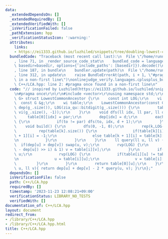 ```yaml
---
data:
  _extendedDependsOn: []
  _extendedRequiredBy: []
  _extendedVerifiedWith: []
  _isVerificationFailed: false
  _pathExtension: hpp
  _verificationStatusIcon: ':warning:'
  attributes:
    links:
    - https://ei1333.github.io/luzhiled/snippets/tree/doubling-lowest-common-ancestor.html)
  bundledCode: "Traceback (most recent call last):\n  File \"/home/runner/.local/lib/python3.10/site-packages/onlinejudge_verify/documentation/build.py\"\
    , line 71, in _render_source_code_stat\n    bundled_code = language.bundle(stat.path,\
    \ basedir=basedir, options={'include_paths': [basedir]}).decode()\n  File \"/home/runner/.local/lib/python3.10/site-packages/onlinejudge_verify/languages/cplusplus.py\"\
    , line 187, in bundle\n    bundler.update(path)\n  File \"/home/runner/.local/lib/python3.10/site-packages/onlinejudge_verify/languages/cplusplus_bundle.py\"\
    , line 312, in update\n    raise BundleErrorAt(path, i + 1, \"#pragma once found\
    \ in a non-first line\")\nonlinejudge_verify.languages.cplusplus_bundle.BundleErrorAt:\
    \ C++/LCA.hpp: line 2: #pragma once found in a non-first line\n"
  code: "// inspired by Luzhiled(https://ei1333.github.io/luzhiled/snippets/tree/doubling-lowest-common-ancestor.html)\r\
    \n#pragma once\r\n\r\n#include <vector>\r\nusing namespace std;\r\ntemplate <class\
    \ G> struct LowestCommonAncestor {\r\n    const int LOG;\r\n    vi dep;\r\n  \
    \  const G &g;\r\n    wi table;\r\n    LowestCommonAncestor(const G &g_) : g(g_),\
    \ dep(g_.size()), LOG(zia_qu::bitdigit(g_.size())) {\r\n        table.assign(LOG,\
    \ vi(g_.size(), -1));\r\n    }\r\n    void dfs(ll idx, ll par, ll d) {\r\n   \
    \     table[0][idx] = par;\r\n        dep[idx] = d;\r\n        each(to,g[idx])\
    \ {\r\n            if(to != par) dfs(to, idx, d + 1);\r\n        }\r\n    }\r\n\
    \    void build() {\r\n        dfs(0, -1, 0);\r\n        rep(k,LOG-1) {\r\n  \
    \          rep(table[k].size()) {\r\n                if(table[k][i] == -1) table[k\
    \ + 1][i] = -1;\r\n                else table[k + 1][i] = table[k][table[k][i]];\r\
    \n            }\r\n        }\r\n    }\r\n    ll query(ll u, ll v) {\r\n      \
    \  if(dep[u] > dep[v]) swap(u, v);\r\n        rvp(LOG) {\r\n            if(((dep[v]\
    \ - dep[u]) >> i) & 1) v = table[i][v];\r\n        }\r\n        if(u == v) return\
    \ u;\r\n            rvp(LOG) {\r\n            if(table[i][u] != table[i][v]) {\r\
    \n                u = table[i][u];\r\n                v = table[i][v];\r\n   \
    \         }\r\n        }\r\n        return table[0][u];\r\n    }\r\n    ll dist(ll\
    \ u, ll v){ return dep[u] + dep[v] - 2 * query(u, v); }\r\n};"
  dependsOn: []
  isVerificationFile: false
  path: C++/LCA.hpp
  requiredBy: []
  timestamp: '2023-11-23 12:08:21+09:00'
  verificationStatus: LIBRARY_NO_TESTS
  verifiedWith: []
documentation_of: C++/LCA.hpp
layout: document
redirect_from:
- /library/C++/LCA.hpp
- /library/C++/LCA.hpp.html
title: C++/LCA.hpp
---
```

